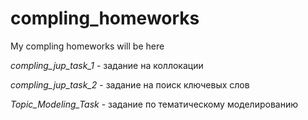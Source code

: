 # compling_homeworks
My compling homeworks will be here

<i>compling_jup_task_1</i> - задание на коллокации

<i>compling_jup_task_2</i> - задание на поиск ключевых слов

<i>Topic_Modeling_Task</i> - задание по тематическому моделированию
